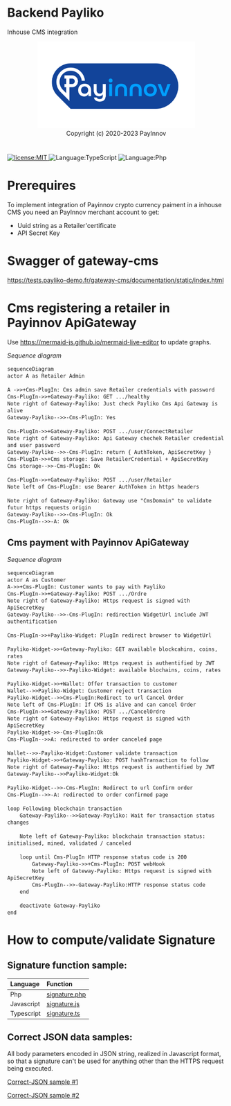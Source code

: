 # Backend Payliko
Inhouse CMS integration

<p align="center">
<img
    alt="PayInnov"
    src="./assets/logo.svg"
    height="200"
/><br>
Copyright (c) 2020-2023 PayInnov
</p>

#

<p>
  <a href="./LICENSE">
      <img
        alt="license:MIT"
        src="https://img.shields.io/badge/License-MIT-blue"
      />
  </a>
  <img
      alt="Language:TypeScript"
      src="https://img.shields.io/badge/Language-TypeScript-purple"
  />
  <img
      alt="Language:Php"
      src="https://img.shields.io/badge/Language-PHP-purple"
  />
</p>
</p>

# Prerequires

To implement integration of Payinnov crypto currency paiment in a inhouse CMS you need an PayInnov merchant account to get:
 - Uuid string as a Retailer'certificate
 - API Secret Key

 # Swagger of gateway-cms

 https://tests.payliko-demo.fr/gateway-cms/documentation/static/index.html

 # Cms registering a retailer in Payinnov ApiGateway

Use https://mermaid-js.github.io/mermaid-live-editor to update graphs.

*Sequence diagram*

```mermaid
sequenceDiagram
actor A as Retailer Admin

A ->>+Cms-PlugIn: Cms admin save Retailer credentials with password
Cms-PlugIn->>+Gateway-Payliko: GET .../healthy
Note right of Gateway-Payliko: Just check Payliko Cms Api Gateway is alive
Gateway-Payliko-->>-Cms-PlugIn: Yes

Cms-PlugIn->>+Gateway-Payliko: POST .../user/ConnectRetailer
Note right of Gateway-Payliko: Api Gateway chechek Retailer credential and user password
Gateway-Payliko-->>-Cms-PlugIn: return { AuthToken, ApiSecretKey }
Cms-PlugIn->>+Cms storage: Save RetailerCredential + ApiSecretKey
Cms storage-->>-Cms-PlugIn: Ok

Cms-PlugIn->>+Gateway-Payliko: POST .../user/Retailer
Note left of Cms-PlugIn: use Bearer AuthToken in https headers

Note right of Gateway-Payliko: Gateway use "CmsDomain" to validate futur https requests origin
Gateway-Payliko-->>-Cms-PlugIn: Ok
Cms-PlugIn-->>-A: Ok
```
## Cms payment with Payinnov ApiGateway

*Sequence diagram*

```mermaid
sequenceDiagram
actor A as Customer
A->>+Cms-PlugIn: Customer wants to pay with Payliko 
Cms-PlugIn->>+Gateway-Payliko: POST .../Ordre
Note right of Gateway-Payliko: Https request is signed with ApiSecretKey
Gateway-Payliko-->>-Cms-PlugIn: redirection WidgetUrl include JWT authentification

Cms-PlugIn->>+Payliko-Widget: PlugIn redirect browser to WidgetUrl 

Payliko-Widget->>+Gateway-Payliko: GET available blockcahins, coins, rates
Note right of Gateway-Payliko: Https request is authentified by JWT
Gateway-Payliko-->>-Payliko-Widget: available blochains, coins, rates

Payliko-Widget->>+Wallet: Offer transaction to customer
Wallet-->>Payliko-Widget: Customer reject transaction
Payliko-Widget-->>Cms-PlugIn:Redirect to url Cancel Order
Note left of Cms-PlugIn: If CMS is alive and can cancel Order
Cms-PlugIn->>+Gateway-Payliko: POST .../CancelOrdre
Note right of Gateway-Payliko: Https request is signed with ApiSecretKey
Payliko-Widget->>-Cms-PlugIn:Ok
Cms-PlugIn-->>A: redirected to order canceled page

Wallet-->>-Payliko-Widget:Customer validate transaction
Payliko-Widget->>+Gateway-Payliko: POST hashTransaction to follow
Note right of Gateway-Payliko: Https request is authentified by JWT
Gateway-Payliko-->>Payliko-Widget:Ok

Payliko-Widget-->>-Cms-PlugIn: Redirect to url Confirm order
Cms-PlugIn-->>-A: redirected to order confirmed page

loop Following blockchain transaction
    Gateway-Payliko-->>Gateway-Payliko: Wait for transaction status changes

    Note left of Gateway-Payliko: blockchain transaction status: initialised, mined, validated / canceled

    loop until Cms-PlugIn HTTP response status code is 200
        Gateway-Payliko->>+Cms-PlugIn: POST webHook
        Note left of Gateway-Payliko: Https request is signed with ApiSecretKey
        Cms-PlugIn-->>-Gateway-Payliko:HTTP response status code
    end

    deactivate Gateway-Payliko
end
```

# How to compute/validate Signature

## Signature function sample:

| Language | Function |
| :------- | :------ |
| Php | <a href="./src/Php/signature.php"> signature.php</a> |
| Javascript | <a href="./src/Js/signature.js"> signature.js</a> |
| Typescript | <a href="./src/Ts/signature.ts"> signature.ts</a> |

## Correct JSON data samples:

All body parameters encoded in JSON string, realized in Javascript format, so that a signature can't be used for anything other than the HTTPS request being executed.

<a href="./data/correct-JSON.stringify-1.json">Correct-JSON sample #1</a>

<a href="./data/correct-JSON.stringify-2.json">Correct-JSON sample #2</a> 
